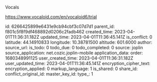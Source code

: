 Vocals

https://www.vocaloid.com/en/vocaloid6/trial



id: 6266425899e6431e9cb94cbf3c07d7d1
parent_id: f801c5f8f9df468892d0206c2fadb462
created_time: 2023-04-01T11:36:31.182Z
updated_time: 2023-04-01T11:36:45.141Z
is_conflict: 0
latitude: 44.14910833
longitude: 10.38781500
altitude: 601.6000
author: 
source_url: 
is_todo: 0
todo_due: 0
todo_completed: 0
source: joplin
source_application: net.cozic.joplin-mobile
application_data: 
order: 1680348991125
user_created_time: 2023-04-01T11:36:31.182Z
user_updated_time: 2023-04-01T11:36:45.141Z
encryption_cipher_text: 
encryption_applied: 0
markup_language: 1
is_shared: 0
share_id: 
conflict_original_id: 
master_key_id: 
type_: 1